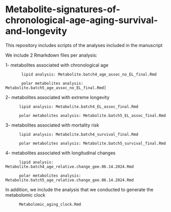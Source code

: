 # Metabolite-signatures-of-chronological-age-aging-survival-and-longevity
This repository includes scripts of the analyses included in the manuscript

We include 2  Rmarkdown files per analysis:

1- metabolites associated with chronological age

           lipid analysis: Metabolite.batch4_age_assoc_no_EL_final.Rmd 
           
           polar metabolites analysis: Metabolite.batch5_age_assoc_no_EL_final.Rmd]

2- metabolites associated with extreme longevity 

          lipid analysis: Metabolite.batch4_EL_assoc_final.Rmd
          
          polar metabolites analysis: Metabolite.batch5_EL_assoc_final.Rmd
          
3- metabolites associated with mortality risk 

          lipid analysis: Metabolite.batch4_survival_final.Rmd
          
          polar metabolites analysis: Metabolite.batch5_survival_final.Rmd

4- metabolites associated with longitudinal changes
 
          lipid analysis: Metabolite.batch4_age_relative.change_gee.06.14.2024.Rmd
          
          polar metabolites analysis: Metabolite.batch5_age_relative.change_gee.06.14.2024.Rmd



In addition, we include the analysis that we conducted to generate the metabolomic clock

          Metabolomic_aging_clock.Rmd
          

          
